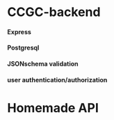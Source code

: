 # CCGC-backend
#### Express
#### Postgresql
#### JSONschema validation
#### user authentication/authorization


# Homemade API
